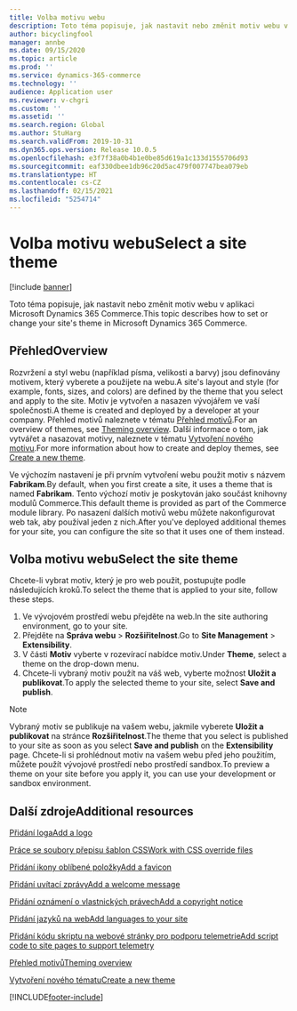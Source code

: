 ```yaml
---
title: Volba motivu webu
description: Toto téma popisuje, jak nastavit nebo změnit motiv webu v aplikaci Microsoft Dynamics 365 Commerce.
author: bicyclingfool
manager: annbe
ms.date: 09/15/2020
ms.topic: article
ms.prod: ''
ms.service: dynamics-365-commerce
ms.technology: ''
audience: Application user
ms.reviewer: v-chgri
ms.custom: ''
ms.assetid: ''
ms.search.region: Global
ms.author: StuHarg
ms.search.validFrom: 2019-10-31
ms.dyn365.ops.version: Release 10.0.5
ms.openlocfilehash: e3f7f38a0b4b1e0be85d619a1c133d1555706d93
ms.sourcegitcommit: eaf330dbee1db96c20d5ac479f007747bea079eb
ms.translationtype: HT
ms.contentlocale: cs-CZ
ms.lasthandoff: 02/15/2021
ms.locfileid: "5254714"
---
```

# <a name="select-a-site-theme"></a><span data-ttu-id="8baeb-103">Volba motivu webu</span><span class="sxs-lookup"><span data-stu-id="8baeb-103">Select a site theme</span></span>

[!include [banner](includes/banner.md)]

<span data-ttu-id="8baeb-104">Toto téma popisuje, jak nastavit nebo změnit motiv webu v aplikaci Microsoft Dynamics 365 Commerce.</span><span class="sxs-lookup"><span data-stu-id="8baeb-104">This topic describes how to set or change your site's theme in Microsoft Dynamics 365 Commerce.</span></span>

## <a name="overview"></a><span data-ttu-id="8baeb-105">Přehled</span><span class="sxs-lookup"><span data-stu-id="8baeb-105">Overview</span></span>

<span data-ttu-id="8baeb-106">Rozvržení a styl webu (například písma, velikosti a barvy) jsou definovány motivem, který vyberete a použijete na webu.</span><span class="sxs-lookup"><span data-stu-id="8baeb-106">A site's layout and style (for example, fonts, sizes, and colors) are defined by the theme that you select and apply to the site.</span></span> <span data-ttu-id="8baeb-107">Motiv je vytvořen a nasazen vývojářem ve vaší společnosti.</span><span class="sxs-lookup"><span data-stu-id="8baeb-107">A theme is created and deployed by a developer at your company.</span></span> <span data-ttu-id="8baeb-108">Přehled motivů naleznete v tématu [Přehled motivů](e-commerce-extensibility/theming.md).</span><span class="sxs-lookup"><span data-stu-id="8baeb-108">For an overview of themes, see [Theming overview](e-commerce-extensibility/theming.md).</span></span> <span data-ttu-id="8baeb-109">Další informace o tom, jak vytvářet a nasazovat motivy, naleznete v tématu [Vytvoření nového motivu](e-commerce-extensibility/create-theme.md).</span><span class="sxs-lookup"><span data-stu-id="8baeb-109">For more information about how to create and deploy themes, see [Create a new theme](e-commerce-extensibility/create-theme.md).</span></span>

<span data-ttu-id="8baeb-110">Ve výchozím nastavení je při prvním vytvoření webu použit motiv s názvem **Fabrikam**.</span><span class="sxs-lookup"><span data-stu-id="8baeb-110">By default, when you first create a site, it uses a theme that is named **Fabrikam**.</span></span> <span data-ttu-id="8baeb-111">Tento výchozí motiv je poskytován jako součást knihovny modulů Commerce.</span><span class="sxs-lookup"><span data-stu-id="8baeb-111">This default theme is provided as part of the Commerce module library.</span></span> <span data-ttu-id="8baeb-112">Po nasazení dalších motivů webu můžete nakonfigurovat web tak, aby používal jeden z nich.</span><span class="sxs-lookup"><span data-stu-id="8baeb-112">After you've deployed additional themes for your site, you can configure the site so that it uses one of them instead.</span></span>

## <a name="select-the-site-theme"></a><span data-ttu-id="8baeb-113">Volba motivu webu</span><span class="sxs-lookup"><span data-stu-id="8baeb-113">Select the site theme</span></span>

<span data-ttu-id="8baeb-114">Chcete-li vybrat motiv, který je pro web použit, postupujte podle následujících kroků.</span><span class="sxs-lookup"><span data-stu-id="8baeb-114">To select the theme that is applied to your site, follow these steps.</span></span>

1. <span data-ttu-id="8baeb-115">Ve vývojovém prostředí webu přejděte na web.</span><span class="sxs-lookup"><span data-stu-id="8baeb-115">In the site authoring environment, go to your site.</span></span>
1. <span data-ttu-id="8baeb-116">Přejděte na **Správa webu** \> **Rozšiřitelnost**.</span><span class="sxs-lookup"><span data-stu-id="8baeb-116">Go to **Site Management** \> **Extensibility**.</span></span>
1. <span data-ttu-id="8baeb-117">V části **Motiv** vyberte v rozevírací nabídce motiv.</span><span class="sxs-lookup"><span data-stu-id="8baeb-117">Under **Theme**, select a theme on the drop-down menu.</span></span>
1. <span data-ttu-id="8baeb-118">Chcete-li vybraný motiv použít na váš web, vyberte možnost **Uložit a publikovat**.</span><span class="sxs-lookup"><span data-stu-id="8baeb-118">To apply the selected theme to your site, select **Save and publish**.</span></span>

> [!NOTE]
> <span data-ttu-id="8baeb-119">Vybraný motiv se publikuje na vašem webu, jakmile vyberete **Uložit a publikovat** na stránce **Rozšiřitelnost**.</span><span class="sxs-lookup"><span data-stu-id="8baeb-119">The theme that you select is published to your site as soon as you select **Save and publish** on the **Extensibility** page.</span></span> <span data-ttu-id="8baeb-120">Chcete-li si prohlédnout motiv na vašem webu před jeho použitím, můžete použít vývojové prostředí nebo prostředí sandbox.</span><span class="sxs-lookup"><span data-stu-id="8baeb-120">To preview a theme on your site before you apply it, you can use your development or sandbox environment.</span></span>

## <a name="additional-resources"></a><span data-ttu-id="8baeb-121">Další zdroje</span><span class="sxs-lookup"><span data-stu-id="8baeb-121">Additional resources</span></span>

[<span data-ttu-id="8baeb-122">Přidání loga</span><span class="sxs-lookup"><span data-stu-id="8baeb-122">Add a logo</span></span>](add-logo.md)

[<span data-ttu-id="8baeb-123">Práce se soubory přepisu šablon CSS</span><span class="sxs-lookup"><span data-stu-id="8baeb-123">Work with CSS override files</span></span>](css-override-files.md)

[<span data-ttu-id="8baeb-124">Přidání ikony oblíbené položky</span><span class="sxs-lookup"><span data-stu-id="8baeb-124">Add a favicon</span></span>](add-favicon.md)

[<span data-ttu-id="8baeb-125">Přidání uvítací zprávy</span><span class="sxs-lookup"><span data-stu-id="8baeb-125">Add a welcome message</span></span>](add-welcome-message.md)

[<span data-ttu-id="8baeb-126">Přidání oznámení o vlastnických právech</span><span class="sxs-lookup"><span data-stu-id="8baeb-126">Add a copyright notice</span></span>](add-copyright-notice.md)

[<span data-ttu-id="8baeb-127">Přidání jazyků na web</span><span class="sxs-lookup"><span data-stu-id="8baeb-127">Add languages to your site</span></span>](add-languages-to-site.md)

[<span data-ttu-id="8baeb-128">Přidání kódu skriptu na webové stránky pro podporu telemetrie</span><span class="sxs-lookup"><span data-stu-id="8baeb-128">Add script code to site pages to support telemetry</span></span>](add-telemetry.md)

[<span data-ttu-id="8baeb-129">Přehled motivů</span><span class="sxs-lookup"><span data-stu-id="8baeb-129">Theming overview</span></span>](e-commerce-extensibility/theming.md)

[<span data-ttu-id="8baeb-130">Vytvoření nového tématu</span><span class="sxs-lookup"><span data-stu-id="8baeb-130">Create a new theme</span></span>](e-commerce-extensibility/create-theme.md)



[!INCLUDE[footer-include](../includes/footer-banner.md)]